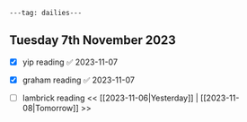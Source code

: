 ```
---tag: dailies---
```

## Tuesday 7th November 2023

- [x] yip reading ✅ 2023-11-07
- [x] graham reading ✅ 2023-11-07
- [ ] lambrick reading
<< [[2023-11-06|Yesterday]] | [[2023-11-08|Tomorrow]] >>




